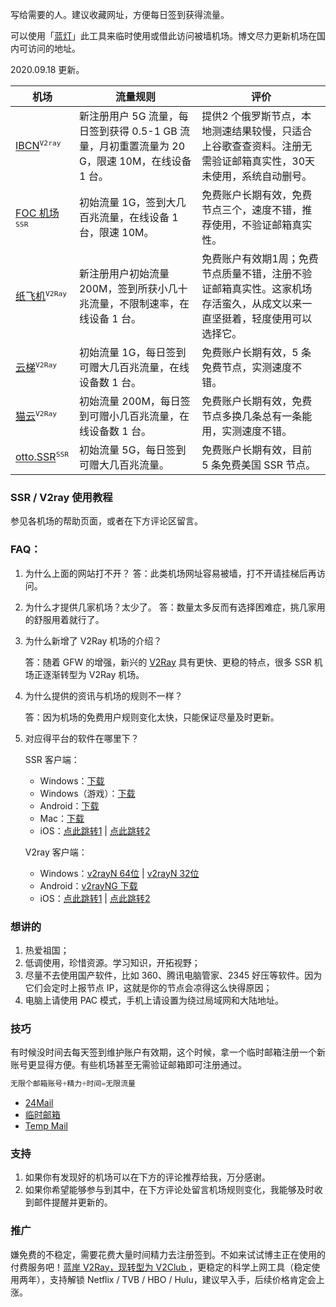 
写给需要的人。建议收藏网址，方便每日签到获得流量。

可以使用「[蓝灯](https://github.com/getlantern/lantern)」此工具来临时使用或借此访问被墙机场。博文尽力更新机场在国内可访问的地址。

2020.09.18 更新。

| 机场                                               | 流量规则                                                     | 评价                                                         |
| -------------------------------------------------- | ------------------------------------------------------------ | ------------------------------------------------------------ |
| [IBCN](https://dash.ibcn.space/)<sup>`V2ray`</sup> | 新注册用户 5G 流量，每日签到获得 0.5-1 GB 流量，月初重置流量为 20 G，限速 10M，在线设备 1 台。 | 提供2 个俄罗斯节点，本地测速结果较慢，只适合上谷歌查查资料。注册无需验证邮箱真实性，30天未使用，系统自动删号。 |
| [FOC 机场](https://fo.ljfxz.com/)<sup>`SSR`</sup>  | 初始流量 1G，签到大几百兆流量，在线设备 1 台，限速 10M。     | 免费账户长期有效，免费节点三个，速度不错，推荐使用，不验证邮箱真实性。 |
| [纸飞机](https://zfj.sr3.xyz/)<sup>`V2Ray`</sup>   | 新注册用户初始流量 200M，签到所获小几十兆流量，不限制速率，在线设备 1 台。 | 免费账户有效期1周；免费节点质量不错，注册不验证邮箱真实性。这家机场存活蛮久，从成文以来一直坚挺着，轻度使用可以选择它。 |
| [云梯](https://19se.cc/)<sup>`V2Ray`</sup>         | 初始流量 1G，每日签到可赠大几百兆流量，在线设备数 1 台。     | 免费账户长期有效，5 条免费节点，实测速度不错。               |
| [猫云](https://catcloud.cc/)<sup>`V2Ray`</sup>     | 初始流量 200M，每日签到可赠小几百兆流量，在线设备数 1 台。   | 免费账户长期有效，免费节点多换几条总有一条能用，实测速度不错。 |
| [otto.SSR](https://ottof.xyz/)<sup>`SSR`</sup>     | 初始流量 5G，每日签到可赠大几百兆流量。                      | 免费账户长期有效，目前 5 条免费美国 SSR 节点。               |

### SSR / V2ray 使用教程

参见各机场的帮助页面，或者在下方评论区留言。

### FAQ：

1. 为什么上面的网站打不开？
   答：此类机场网址容易被墙，打不开请挂梯后再访问。

2. 为什么才提供几家机场？太少了。
   答：数量太多反而有选择困难症，挑几家用的舒服用着就行了。

3. 为什么新增了 V2Ray 机场的介绍？

   答：随着 GFW 的增强，新兴的 [V2Ray](https://www.v2ray.com/)  具有更快、更稳的特点，很多 SSR 机场正逐渐转型为 V2Ray 机场。

4. 为什么提供的资讯与机场的规则不一样？

   答：因为机场的免费用户规则变化太快，只能保证尽量及时更新。

5. 对应得平台的软件在哪里下？

   SSR 客户端：

   - Windows：[下载](https://raw.staticdn.net/liyunaini/Depot/master/ShadowsocksR/ssr-win.7z)
   - Windows（游戏）：[下载](https://raw.staticdn.net/liyunaini/Depot/master/ShadowsocksR/SSTap.7z)
   - Android：[下载](https://raw.staticdn.net/liyunaini/Depot/master/ShadowsocksR/ssr-android.apk)
   - Mac：[下载](https://raw.staticdn.net/liyunaini/Depot/master/ShadowsocksR/ssr-mac.dmg)
   - iOS：[点此跳转1](https://lueyingpro.github.io/shadowrocket/index.html)  |  [点此跳转2](https://apps.kitsunebi.online/)

   V2ray 客户端：

   - Windows：[v2rayN 64位](https://raw.staticdn.net/liyunaini/Depot/master/v2rayN/v2ray-windows-64.zip)  |  [v2rayN 32位](https://www.lanzous.com/ia3jhih)
   - Android：[v2rayNG 下载](https://raw.staticdn.net/liyunaini/Depot/master/v2rayN/com.v2ray.ang.apk)
   - iOS：[点此跳转1](https://lueyingpro.github.io/shadowrocket/index.html) | [点此跳转2](https://apps.kitsunebi.online/)

### 想讲的

1. 热爱祖国；
2. 低调使用，珍惜资源。学习知识，开拓视野；
3. 尽量不去使用国产软件，比如 360、腾讯电脑管家、2345 好压等软件。因为它们会定时上报节点 IP，这就是你的节点会凉得这么快得原因；
4. 电脑上请使用 PAC 模式，手机上请设置为绕过局域网和大陆地址。

### 技巧

有时候没时间去每天签到维护账户有效期，这个时候，拿一个临时邮箱注册一个新账号更显得方便。有些机场甚至无需验证邮箱即可注册通过。

```python
无限个邮箱账号+精力+时间=无限流量
```

- [24Mail](http://24mail.chacuo.net/)
- [临时邮箱](https://linshiyouxiang.net/)
- [Temp Mail](https://temp-mail.org/zh/)

### 支持

1. 如果你有发现好的机场可以在下方的评论推荐给我，万分感谢。
2. 如果你希望能够参与到其中，在下方评论处留言机场规则变化，我能够及时收到邮件提醒并更新的。

### 推广

嫌免费的不稳定，需要花费大量时间精力去注册签到。不如来试试博主正在使用的付费服务吧！[蓝岸 V2Ray，现转型为 V2Club ](http://my.v2fly.club/#/register?code=Jspmig1V)，更稳定的科学上网工具（稳定使用两年），支持解锁 Netflix / TVB / HBO / Hulu，建议早入手，后续价格肯定会上涨。
<!--stackedit_data:
eyJwcm9wZXJ0aWVzIjoidGFnczogJ+acuuWcuixzc3IsdjJyYX
knXG5leGNlcnB0OiA+LVxuICDnsr7lv4PmjJHpgInkuoblhY3o
tLnpq5jpgJ/nmoQgU1NSL1YyUmF55py65Zy677yM56eR5a2m5L
iK572R77yM5a6a5pe25pu05paw5Y+v55So55qE5py65Zy65pyN
5Yqh44CC5aaC5p6c5L2g5pyJ5Y+R546w5aW955qE5py65Zy65Y
+v5Lul5Zyo5LiL5pa555qE6K+E6K665o6o6I2Q57uZ5oiR77yM
5LiH5YiG5oSf6LCi44CC55S16ISR5LiK6K+35L2/55SoIFBBQ1
xuICDmqKHlvI/vvIzmiYvmnLrkuIror7forr7nva7kuLrnu5Xo
v4flsYDln5/nvZHlkozlpKfpmYblnLDlnYDjgILlsL3ph4/kuI
3ljrvkvb/nlKjlm73kuqfova/ku7bjgIJcbmV4dGVuc2lvbnM6
XG4gIHByZXNldDogZ2ZtXG5kYXRlOiAnMjAxOS0wNS0wOSdcbi
IsImhpc3RvcnkiOlstMTE3MjI3OTc5MSwtMjAxMDMxNzI4Niwt
MjMyNDA0Njk0LC0xMDg0MTg5ODk5LDg1MjY3NDMwOSwtMTY5OT
g3MjMwNCwxMzk0MDg1NjE1LDg2Nzg3NjI5NF19
-->